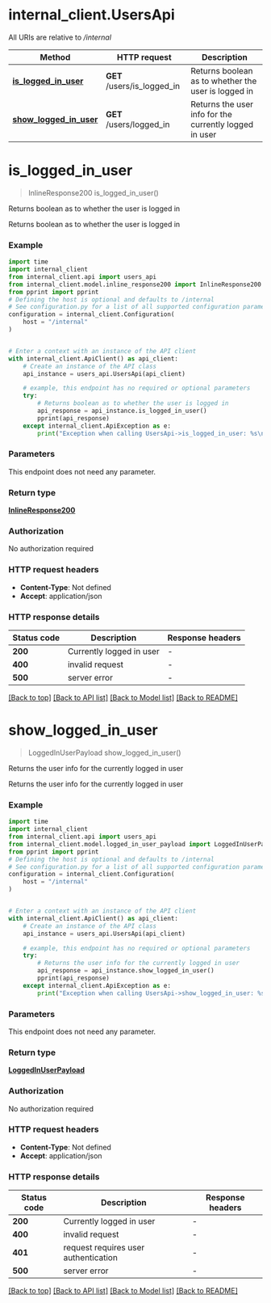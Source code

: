 # internal_client.UsersApi

All URIs are relative to */internal*

Method | HTTP request | Description
------------- | ------------- | -------------
[**is_logged_in_user**](UsersApi.md#is_logged_in_user) | **GET** /users/is_logged_in | Returns boolean as to whether the user is logged in
[**show_logged_in_user**](UsersApi.md#show_logged_in_user) | **GET** /users/logged_in | Returns the user info for the currently logged in user


# **is_logged_in_user**
> InlineResponse200 is_logged_in_user()

Returns boolean as to whether the user is logged in

Returns boolean as to whether the user is logged in

### Example


```python
import time
import internal_client
from internal_client.api import users_api
from internal_client.model.inline_response200 import InlineResponse200
from pprint import pprint
# Defining the host is optional and defaults to /internal
# See configuration.py for a list of all supported configuration parameters.
configuration = internal_client.Configuration(
    host = "/internal"
)


# Enter a context with an instance of the API client
with internal_client.ApiClient() as api_client:
    # Create an instance of the API class
    api_instance = users_api.UsersApi(api_client)

    # example, this endpoint has no required or optional parameters
    try:
        # Returns boolean as to whether the user is logged in
        api_response = api_instance.is_logged_in_user()
        pprint(api_response)
    except internal_client.ApiException as e:
        print("Exception when calling UsersApi->is_logged_in_user: %s\n" % e)
```


### Parameters
This endpoint does not need any parameter.

### Return type

[**InlineResponse200**](InlineResponse200.md)

### Authorization

No authorization required

### HTTP request headers

 - **Content-Type**: Not defined
 - **Accept**: application/json


### HTTP response details

| Status code | Description | Response headers |
|-------------|-------------|------------------|
**200** | Currently logged in user |  -  |
**400** | invalid request |  -  |
**500** | server error |  -  |

[[Back to top]](#) [[Back to API list]](../README.md#documentation-for-api-endpoints) [[Back to Model list]](../README.md#documentation-for-models) [[Back to README]](../README.md)

# **show_logged_in_user**
> LoggedInUserPayload show_logged_in_user()

Returns the user info for the currently logged in user

Returns the user info for the currently logged in user

### Example


```python
import time
import internal_client
from internal_client.api import users_api
from internal_client.model.logged_in_user_payload import LoggedInUserPayload
from pprint import pprint
# Defining the host is optional and defaults to /internal
# See configuration.py for a list of all supported configuration parameters.
configuration = internal_client.Configuration(
    host = "/internal"
)


# Enter a context with an instance of the API client
with internal_client.ApiClient() as api_client:
    # Create an instance of the API class
    api_instance = users_api.UsersApi(api_client)

    # example, this endpoint has no required or optional parameters
    try:
        # Returns the user info for the currently logged in user
        api_response = api_instance.show_logged_in_user()
        pprint(api_response)
    except internal_client.ApiException as e:
        print("Exception when calling UsersApi->show_logged_in_user: %s\n" % e)
```


### Parameters
This endpoint does not need any parameter.

### Return type

[**LoggedInUserPayload**](LoggedInUserPayload.md)

### Authorization

No authorization required

### HTTP request headers

 - **Content-Type**: Not defined
 - **Accept**: application/json


### HTTP response details

| Status code | Description | Response headers |
|-------------|-------------|------------------|
**200** | Currently logged in user |  -  |
**400** | invalid request |  -  |
**401** | request requires user authentication |  -  |
**500** | server error |  -  |

[[Back to top]](#) [[Back to API list]](../README.md#documentation-for-api-endpoints) [[Back to Model list]](../README.md#documentation-for-models) [[Back to README]](../README.md)

